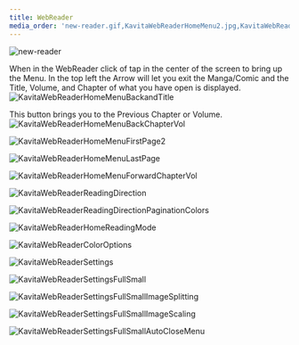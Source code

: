 ```yaml
---
title: WebReader
media_order: 'new-reader.gif,KavitaWebReaderHomeMenu2.jpg,KavitaWebReaderHomeMenuBackandTitle.jpg,KavitaWebReaderHomeMenuBackChapterVol.jpg,KavitaWebReaderHomeMenuLastPage.jpg,KavitaWebReaderHomeMenuForwardChapterVol.jpg,KavitaWebReaderReadingDirection.jpg,KavitaWebReaderReadingDirectionPaginationColors.jpg,KavitaWebReaderHomeReadingMode.jpg,KavitaWebReaderColorOptions.jpg,KavitaWebReaderSettings.jpg,KavitaWebReaderSettingsFullSmall.jpg,KavitaWebReaderSettingsFullSmallImageSplitting.jpg,KavitaWebReaderSettingsFullSmallImageScaling.jpg,KavitaWebReaderSettingsFullSmallAutoCloseMenu.jpg,KavitaWebReaderHomeMenuFirstPage2.jpg'
---
```


![new-reader](new-reader.gif "new-reader")

When in the WebReader click of tap in the center of the screen to bring up the Menu. In the top left the Arrow will let you exit the Manga/Comic and the Title, Volume, and Chapter of what you have open is displayed.
![KavitaWebReaderHomeMenuBackandTitle](KavitaWebReaderHomeMenuBackandTitle.jpg "KavitaWebReaderHomeMenuBackandTitle")

This button brings you to the Previous Chapter or Volume.
![KavitaWebReaderHomeMenuBackChapterVol](KavitaWebReaderHomeMenuBackChapterVol.jpg "KavitaWebReaderHomeMenuBackChapterVol")

![KavitaWebReaderHomeMenuFirstPage2](KavitaWebReaderHomeMenuFirstPage2.jpg "KavitaWebReaderHomeMenuFirstPage2")

![KavitaWebReaderHomeMenuLastPage](KavitaWebReaderHomeMenuLastPage.jpg "KavitaWebReaderHomeMenuLastPage")



![KavitaWebReaderHomeMenuForwardChapterVol](KavitaWebReaderHomeMenuForwardChapterVol.jpg "KavitaWebReaderHomeMenuForwardChapterVol")

![KavitaWebReaderReadingDirection](KavitaWebReaderReadingDirection.jpg "KavitaWebReaderReadingDirection")

![KavitaWebReaderReadingDirectionPaginationColors](KavitaWebReaderReadingDirectionPaginationColors.jpg "KavitaWebReaderReadingDirectionPaginationColors")

![KavitaWebReaderHomeReadingMode](KavitaWebReaderHomeReadingMode.jpg "KavitaWebReaderHomeReadingMode")

![KavitaWebReaderColorOptions](KavitaWebReaderColorOptions.jpg "KavitaWebReaderColorOptions")

![KavitaWebReaderSettings](KavitaWebReaderSettings.jpg "KavitaWebReaderSettings")

![KavitaWebReaderSettingsFullSmall](KavitaWebReaderSettingsFullSmall.jpg "KavitaWebReaderSettingsFullSmall")

![KavitaWebReaderSettingsFullSmallImageSplitting](KavitaWebReaderSettingsFullSmallImageSplitting.jpg "KavitaWebReaderSettingsFullSmallImageSplitting")

![KavitaWebReaderSettingsFullSmallImageScaling](KavitaWebReaderSettingsFullSmallImageScaling.jpg "KavitaWebReaderSettingsFullSmallImageScaling")

![KavitaWebReaderSettingsFullSmallAutoCloseMenu](KavitaWebReaderSettingsFullSmallAutoCloseMenu.jpg "KavitaWebReaderSettingsFullSmallAutoCloseMenu")